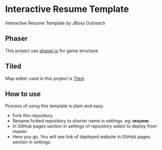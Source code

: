 # Interactive Resume Template
Interactive Resume Template by JBoss Outreach  

## Phaser

This project use [phaser.io](https://phaser.io) for game structure. 

## Tiled

Map editer used in this project is [Tiled](http://www.mapeditor.org/).

## How to use

Process of using this template is plain and easy.

* Fork this repository.
* Rename forked repository to shorter name in settings. eg: **resume**.
* In GitHub pages section in settings of repository select to deploy from master.
* Here you go. You will see link of deployed website in GitHub pages section in settings.



